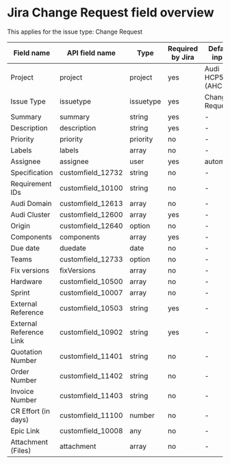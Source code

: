 # Jira Change Request field overview

This applies for the issue type: Change Request

| Field name              | API field name    | Type      | Required by Jira | Default input     |
| ----------------------- | ----------------- | --------- | ---------------- | ----------------- |
| Project                 | project           | project   | yes              | Audi HCP5 (AHCP5) |
| Issue Type              | issuetype         | issuetype | yes              | Change Request    |
| Summary                 | summary           | string    | yes              | -                 |
| Description             | description       | string    | yes              | -                 |
| Priority                | priority          | priority  | no               | -                 |
| Labels                  | labels            | array     | no               | -                 |
| Assignee                | assignee          | user      | yes              | automatic         |
| Specification           | customfield_12732 | string    | no               | -                 |
| Requirement IDs         | customfield_10100 | string    | no               | -                 |
| Audi Domain             | customfield_12613 | array     | no               | -                 |
| Audi Cluster            | customfield_12600 | array     | yes              | -                 |
| Origin                  | customfield_12640 | option    | no               | -                 |
| Components              | components        | array     | yes              | -                 |
| Due date                | duedate           | date      | no               | -                 |
| Teams                   | customfield_12733 | option    | no               | -                 |
| Fix versions            | fixVersions       | array     | no               | -                 |
| Hardware                | customfield_10500 | array     | no               | -                 |
| Sprint                  | customfield_10007 | array     | no               | -                 |
| External Reference      | customfield_10503 | string    | yes              | -                 |
| External Reference Link | customfield_10902 | string    | yes              | -                 |
| Quotation Number        | customfield_11401 | string    | no               | -                 |
| Order Number            | customfield_11402 | string    | no               | -                 |
| Invoice Number          | customfield_11403 | string    | no               | -                 |
| CR Effort (in days)     | customfield_11100 | number    | no               | -                 |
| Epic Link               | customfield_10008 | any       | no               | -                 |
| Attachment (Files)      | attachment        | array     | no               | -                 |
